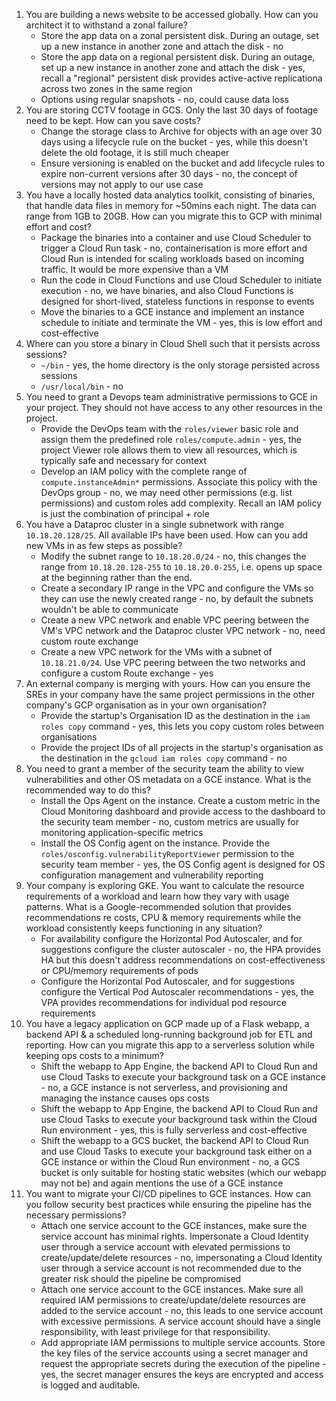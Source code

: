1. You are building a news website to be accessed globally. How can you architect it to withstand a zonal failure?
    * Store the app data on a zonal persistent disk. During an outage, set up a new instance in another zone and attach the disk - no
    * Store the app data on a regional persistent disk. During an outage, set up a new instance in another zone and attach the disk - yes, recall a "regional" persistent disk provides active-active replicationa across two zones in the same region
    * Options using regular snapshots - no, could cause data loss
1. You are storing CCTV footage in GCS. Only the last 30 days of footage need to be kept. How can you save costs?
    * Change the storage class to Archive for objects with an age over 30 days using a lifecycle rule on the bucket - yes, while this doesn't delete the old footage, it is still much cheaper
    * Ensure versioning is enabled on the bucket and add lifecycle rules to expire non-current versions after 30 days - no, the concept of versions may not apply to our use case
1. You have a locally hosted data analytics toolkit, consisting of binaries, that handle data files in memory for ~50mins each night. The data can range from 1GB to 20GB. How can you migrate this to GCP with minimal effort and cost?
    * Package the binaries into a container and use Cloud Scheduler to trigger a Cloud Run task - no, containerisation is more effort and Cloud Run is intended for scaling workloads based on incoming traffic. It would be more expensive than a VM
    * Run the code in Cloud Functions and use Cloud Scheduler to initiate execution - no, we have binaries, and also Cloud Functions is designed for short-lived, stateless functions in response to events
    * Move the binaries to a GCE instance and implement an instance schedule to initiate and terminate the VM - yes, this is low effort and cost-effective
1. Where can you store a binary in Cloud Shell such that it persists across sessions?
    * `~/bin` - yes, the home directory is the only storage persisted across sessions
    * `/usr/local/bin` - no
1. You need to grant a Devops team administrative permissions to GCE in your project. They should not have access to any other resources in the project.
    * Provide the DevOps team with the `roles/viewer` basic role and assign them the predefined role `roles/compute.admin` - yes, the project Viewer role allows them to view all resources, which is typically safe and necessary for context
    * Develop an IAM policy with the complete range of `compute.instanceAdmin*` permissions. Associate this policy with the DevOps group - no, we may need other permissions (e.g. list permissions) and custom roles add complexity. Recall an IAM policy is just the combination of principal + role
1. You have a Dataproc cluster in a single subnetwork with range `10.18.20.128/25`. All available IPs have been used. How can you add new VMs in as few steps as possible?
    * Modify the subnet range to `10.18.20.0/24` - no, this changes the range from `10.18.20.128-255` to `10.18.20.0-255`, i.e. opens up space at the beginning rather than the end.
    * Create a secondary IP range in the VPC and configure the VMs so they can use the newly created range - no, by default the subnets wouldn't be able to communicate
    * Create a new VPC network and enable VPC peering between the VM's VPC network and the Dataproc cluster VPC network - no, need custom route exchange
    * Create a new VPC network for the VMs with a subnet of `10.18.21.0/24`. Use VPC peering between the two networks and configure a custom Route exchange - yes
1. An external company is merging with yours. How can you ensure the SREs in your company have the same project permissions in the other company's GCP organisation as in your own organisation?
    * Provide the startup's Organisation ID as the destination in the `iam roles copy` command - yes, this lets you copy custom roles between organisations
    * Provide the project IDs of all projects in the startup's organisation as the destination in the `gcloud iam roles copy` command - no
1. You need to grant a member of the security team the ability to view vulnerabilities and other OS metadata on a GCE instance. What is the recommended way to do this?
    * Install the Ops Agent on the instance. Create a custom metric in the Cloud Monitoring dashboard and provide access to the dashboard to the security team member - no, custom metrics are usually for monitoring application-specific metrics
    * Install the OS Config agent on the instance. Provide the `roles/osconfig.vulnerabilityReportViewer` permission to the security team member - yes, the OS Config agent is designed for OS configuration management and vulnerability reporting
1. Your company is exploring GKE. You want to calculate the resource requirements of a workload and learn how they vary with usage patterns. What is a Google-recommended solution that provides recommendations re costs, CPU & memory requirements while the workload consistently keeps functioning in any situation?
    * For availability configure the Horizontal Pod Autoscaler, and for suggestions configure the cluster autoscaler - no, the HPA provides HA but this doesn't address recommendations on cost-effectiveness or CPU/memory requirements of pods
    * Configure the Horizontal Pod Autoscaler, and for suggestions configure the Vertical Pod Autoscaler recommendations - yes, the VPA provides recommendations for individual pod resource requirements
1. You have a legacy application on GCP made up of a Flask webapp, a backend API & a scheduled long-running background job for ETL and reporting. How can you migrate this app to a serverless solution while keeping ops costs to a minimum?
    * Shift the webapp to App Engine, the backend API to Cloud Run and use Cloud Tasks to execute your background task on a GCE instance - no, a GCE instance is not serverless, and provisioning and managing the instance causes ops costs
    * Shift the webapp to App Engine, the backend API to Cloud Run and use Cloud Tasks to execute your background task within the Cloud Run environment - yes, this is fully serverless and cost-effective
    * Shift the webapp to a GCS bucket, the backend API to Cloud Run and use Cloud Tasks to execute your background task either on a GCE instance or within the Cloud Run environment - no, a GCS bucket is only suitable for hosting static websites (which our webapp may not be) and again mentions the use of a GCE instance
1. You want to migrate your CI/CD pipelines to GCE instances. How can you follow security best practices while ensuring the pipeline has the necessary permissions?
    * Attach one service account to the GCE instances, make sure the service account has minimal rights. Impersonate a Cloud Identity user through a service account with elevated permissions to create/update/delete resources - no, impersonating a Cloud Identity user through a service account is not recommended due to the greater risk should the pipeline be compromised
    * Attach one service account to the GCE instances. Make sure all required IAM permissions to create/update/delete resources are added to the service account - no, this leads to one service account with excessive permissions. A service account should have a single responsibility, with least privilege for that responsibility.
    * Add appropriate IAM permissions to multiple service accounts. Store the key files of the service accounts using a secret manager and request the appropriate secrets during the execution of the pipeline - yes, the secret manager ensures the keys are encrypted and access is logged and auditable.

